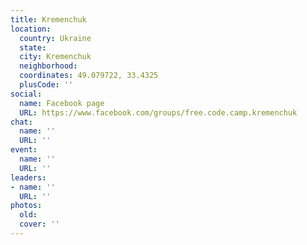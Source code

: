 ```yaml
---
title: Kremenchuk
location:
  country: Ukraine
  state: 
  city: Kremenchuk
  neighborhood: 
  coordinates: 49.079722, 33.4325
  plusCode: ''
social:
  name: Facebook page
  URL: https://www.facebook.com/groups/free.code.camp.kremenchuk
chat:
  name: ''
  URL: ''
event:
  name: ''
  URL: ''
leaders:
- name: ''
  URL: ''
photos:
  old: 
  cover: ''
---
```

